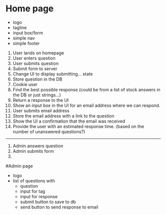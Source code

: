 # Home page
- logo
- tagline
- input box/form
- simple nav
- simple footer

1. User lands on homepage
2. User enters question
3. User submits question
4. Submit form to server
5. Change UI to display submitting... state
6. Store question in the DB
7. Cookie user
7. Find the best possible response (could be from a list of stock answers in the DB or just strings...)
8. Return a response to the UI
9. Show an input box in the UI for an email address where we can respond.
10. User submits email address
11. Store the email address with a link to the question
12. Show the UI a confirmation that the email was received
13. Provide the user with an estimated response time. (based on the number of unanswered questions?)
---
1. Admin answers question
2. Admin submits form
3. 


#Admin page
- logo
- list of questions with 
	- question
	- input for tag
	- input for response
	- submit button to save to db
	- send button to send response to email